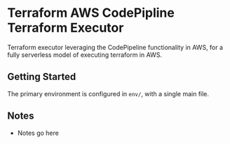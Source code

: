 # Terraform AWS CodePipline Terraform Executor

Terraform executor leveraging the CodePipeline functionality in AWS, for a fully serverless model of executing terraform in AWS.

## Getting Started

The primary environment is configured in `env/`, with a single main file.

## Notes

- Notes go here
